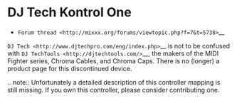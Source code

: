 DJ Tech Kontrol One
===================

-  `Forum thread <http://mixxx.org/forums/viewtopic.php?f=7&t=5738>`__

`DJ Tech <http://www.djtechpro.com/eng/index.php>`__ is not to be
confused with `DJ TechTools <http://djtechtools.com/>`__, the makers of
the MIDI Fighter series, Chroma Cables, and Chroma Caps. There is no
(longer) a product page for this discontinued device.

.. note::
   Unfortunately a detailed description of this controller mapping is still missing.
   If you own this controller, please consider contributing one.
